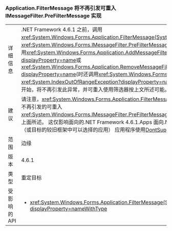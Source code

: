 ### <a name="applicationfiltermessage-no-longer-throws-for-re-entrant-implementations-of-imessagefilterprefiltermessage"></a>Application.FilterMessage 将不再引发可重入 IMessageFilter.PreFilterMessage 实现

|   |   |
|---|---|
|详细信息|.NET Framework 4.6.1 之前，调用<xref:System.Windows.Forms.Application.FilterMessage(System.Windows.Forms.Message@)>与<xref:System.Windows.Forms.IMessageFilter.PreFilterMessage(System.Windows.Forms.Message@)>其调用<xref:System.Windows.Forms.Application.AddMessageFilter(System.Windows.Forms.IMessageFilter)?displayProperty=name>或<xref:System.Windows.Forms.Application.RemoveMessageFilter(System.Windows.Forms.IMessageFilter)?displayProperty=name>(时还调用<xref:System.Windows.Forms.Application.DoEvents>) 将导致<xref:System.IndexOutOfRangeException?displayProperty=name>。从面向.NET Framework 4.6.1 应用程序开始，将不再引发此异常，并可重入使用筛选器按上文所述可能。|
|建议|请注意，<xref:System.Windows.Forms.Application.FilterMessage(System.Windows.Forms.Message@)>将不再引发的可重入<xref:System.Windows.Forms.IMessageFilter.PreFilterMessage(System.Windows.Forms.Message@)>行为上面所述。 这仅影响面向的.NET Framework 4.6.1.Apps 面向.NET Framework 4.6.1 可以选择退出此更改 （或目标的较旧框架中可以选择的应用） 应用程序使用[DontSupportReentrantFilterMessage](~/docs/framework/migration-guide/mitigation-custom-imessagefilter-prefiltermessage-implementations.md#mitigation)兼容性开关。|
|范围|边缘|
|版本|4.6.1|
|类型|重定目标|
|受影响的 API|<ul><li><xref:System.Windows.Forms.Application.FilterMessage(System.Windows.Forms.Message@)?displayProperty=nameWithType></li></ul>|

